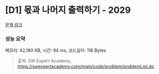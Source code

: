 # [D1] 몫과 나머지 출력하기 - 2029 

[문제 링크](https://swexpertacademy.com/main/code/problem/problemDetail.do?contestProbId=AV5QGNvKAtEDFAUq) 

### 성능 요약

메모리: 42,180 KB, 시간: 94 ms, 코드길이: 116 Bytes



> 출처: SW Expert Academy, https://swexpertacademy.com/main/code/problem/problemList.do